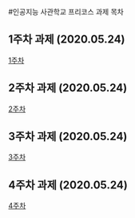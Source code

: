 #인공지능 사관학교 프리코스 과제 목차

## 1주차 과제 (2020.05.24)
[1주차](https://colab.research.google.com/github/kcs311/kcs311/blob/master/Untitled0.ipynb#scrollTo=Zghv0K8gJYuq, "바로가기")
## 2주차 과제 (2020.05.24)
[2주차](https://colab.research.google.com/drive/1Yl4AotLxhaYSnK-WInNL7Gipo6TAOMGc#scrollTo=THOBeW_P26PN, "바로가기")
## 3주차 과제 (2020.05.24)
[3주차](https://colab.research.google.com/drive/1s0TeVzXIZJwCOqwV65D8tttggkyqkO7x#scrollTo=evbG1BaNI1qd, "바로가기")
## 4주차 과제 (2020.05.24)
[4주차](https://colab.research.google.com/drive/1nsJiAkus6QIF-xPyp9-fRw7ZagZ8dN1m, "바로가기")

